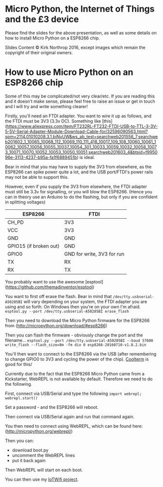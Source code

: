 # Micro Python, the Internet of Things and the £3 device

Please find the slides for the above presentation, as well as some details on how to install Micro Python on a ESP8266 chip.

Slides Content &copy; Kirk Northrop 2016, except images which remain the copyright of their original owners.

# How to use Micro Python on an ESP8266 chip

Some of this may be complicated/not very clear/etc. If you are reading this and it doesn't make sense, please feel free to raise an issue or get in touch and I will try and write something clearer!

Firstly, you'll need an FTDI adapter. You want to wire it up as follows, and the FTDI must be 3V3 (3.3v DC).
Something like [this] (https://www.aliexpress.com/item/FT232RL-FT232-FTDI-USB-to-TTL-3-3V-5-5V-Serial-Adapter-Module-Download-Cable-for/32596090563.html?spm=2114.01010208.3.1.bjNvUW&ws_ab_test=searchweb201556_7,searchweb201602_1_10065_10068_112_10069_110_111_418_10017_109_108_10060_10061_10062_10057_10056_10055_10037_10054_301_10033_10059_10032_10058_10073_10071_10070_10052_10053_10050_10051,searchweb201603_4&btsid=f995096e-3113-4237-b95a-fa1f6889451b) is ideal.

Bear in mind that you may have to supply the 3V3 from elsewhere, as the ESP8266 can spike power quite a lot, and the USB port/FTDI's power rails may not be able to support this.

However, even if you supply the 3V3 from elsewhere, the FTDI adapter must still be 3.3v for signalling, or you will blow the ESP8266. (Hence you can in theory use an Arduino to do the flashing, but only if you are confident in splitting voltages)

ESP8266 | FTDI
--------|------
CH_PD | 3V3
VCC | 3V3
GND | GND
GPIO15 (if broken out) | GND
GPIO0 | GND for write, 3V3 for run
TX | RX
RX | TX

You probably want to use the awesome [esptool] (https://github.com/themadinventor/esptool)

You want to first off erase the flash. Bear in mind that `/dev/tty.usbserial-A50285BI` will vary depending on your system, the FTDI adapter you are using and so forth. On Windows then you're on your own I'm afraid.
`esptool.py --port /dev/tty.usbserial-A50285BI erase_flash`

Then you need to download the Micro Python firmware for the ESP8266 from (http://micropython.org/download/#esp8266)

Then you can flash the firmware - obviously change the port and the filename...
`esptool.py --port /dev/tty.usbserial-A50285BI --baud 57600 write_flash --flash_size=8m -fm dio 0 esp8266-20160710-v1.8.2.bin`

You'll then want to connect to the ESP8266 via the USB (after remembering to change GPIO0 to 3V3 and cycling the power of the chip). [Coolterm](http://freeware.the-meiers.org/#CoolTerm) is good for this/

Currently due to the fact that the ESP8266 Micro Python came from a Kickstarter, WebREPL is not available by default. Therefore we need to do the following.

First, connect via USB/Serial and type the following
`import webrepl; webrepl.start()`

Set a password - and the ESP8266 will reboot. 

Then connect via USB/Serial again and run that command again.

You then need to connect using WebREPL, which can be found here: (http://micropython.org/webrepl/)

Then you can:
- download boot.py
- uncomment the WebREPL lines
- put it back again

Then WebREPL will start on each boot.

You can then use my [IoTWifi project](https://github.com/kirknorthrop/IoTWiFi).
